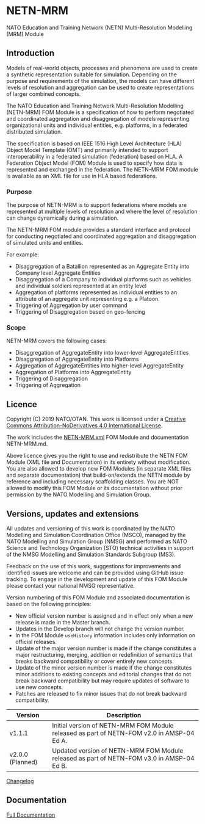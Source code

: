 # NETN-MRM
NATO Education and Training Network (NETN) Multi-Resolution Modelling (MRM) Module


## Introduction

Models of real-world objects, processes and phenomena are used to create a synthetic representation suitable for simulation. Depending on the purpose and requirements of the simulation, the models can have different levels of resolution and aggregation can be used to create representations of larger combined concepts. 

The NATO Education and Training Network Multi-Resolution Modelling (NETN-MRM) FOM Module is a specification of how to perform negotiated and coordinated aggregation and disaggregation of models representing organizational units and individual entities, e.g. platforms, in a federated distributed simulation. 

The specification is based on IEEE 1516 High Level Architecture (HLA) Object Model Template (OMT) and primarily intended to support interoperability in a federated simulation (federation) based on HLA. A Federation Object Model (FOM) Module is used to specify how data is represented and exchanged in the federation. The NETN-MRM FOM module is available as an XML file for use in HLA based federations.


### Purpose

The purpose of NETN-MRM is to support federations where models are represented at multiple levels of resolution and where the level of resolution can change dynamically during a simulation.

The NETN-MRM FOM module provides a standard interface and protocol for conducting negotiated and coordinated aggregation and disaggregation of simulated units and entities.

For example:
* Disaggregation of a Batallion represented as an Aggregate Entity into Company level Aggregate Entities
* Disaggregation of a Company to individual platforms such as vehicles and individual soldiers represented at an entity level
* Aggregation of platforms represented as individual entities to an attribute of an aggregate unit representing e.g. a Platoon.
* Triggering of Aggregation by user command
* Triggering of Disaggregation based on geo-fencing

### Scope

NETN-MRM covers the following cases:

* Disaggregation of AggregateEntity into lower-level AggregateEntities
* Disaggregation of AggregateEntity into Platforms
* Aggregation of AggregateEntities into higher-level AggregateEntity
* Aggregation of Platforms into AggregateEntity
* Triggering of Disaggregation
* Triggering of Aggregation

## Licence

Copyright (C) 2019 NATO/OTAN.
This work is licensed under a [Creative Commons Attribution-NoDerivatives 4.0 International License](LICENCE.md). 

The work includes the [NETN-MRM.xml](NETN-MRM.xml) FOM Module and documentation NETN-MRM.md.

Above licence gives you the right to use and redistribute the NETN FOM Module (XML file and Documentation) in its entirety without modification. You are also allowed to develop new FOM Modules (in separate XML files and separate documentation) that build-on/extends the NETN module by reference and including necessary scaffolding classes. You are NOT allowed to modify this FOM Module or its documentation without prior permission by the NATO Modelling and Simulation Group. 

## Versions, updates and extensions

All updates and versioning of this work is coordinated by the NATO Modelling and Simulation Coordination Office (MSCO), managed by the NATO Modelling and Simulation Group (NMSG) and performed as NATO Science and Technology Organization (STO) technical activities in support of the NMSG Modelling and Simulation Standards Subgroup (MS3).

Feedback on the use of this work, suggestions for improvements and identified issues are welcome and can be provided using GitHub issue tracking. To engage in the development and update of this FOM Module please contact your national NMSG representative.

Version numbering of this FOM Module and associated documentation is based on the following principles:

* New official version number is assigned and in effect only when a new release is made in the Master branch.
* Updates in the Develop branch will not change the version number.
* In the FOM Module `useHistory` information includes only information on official releases.
* Update of the major version number is made if the change constitutes a major restructuring, merging, addition or redefinition of semantics that breaks backward compatibility or cover entirely new concepts.
* Update of the minor version number is made if the change constitutes minor additions to existing concepts and editorial changes that do not break backward compatibility but may require updates of software to use new concepts.
* Patches are released to fix minor issues that do not break backward compatibility.

|Version|Description|
|---|---|
|v1.1.1 |Initial version of NETN-MRM FOM Module released as part of NETN-FOM v2.0 in AMSP-04 Ed A. |
|v2.0.0 (Planned) |Updated version of NETN-MRM FOM Module released as part of NETN-FOM v3.0 in AMSP-04 Ed B. |

[Changelog](changelog.md)

## Documentation

[Full Documentation](NETN-MRM.md)
